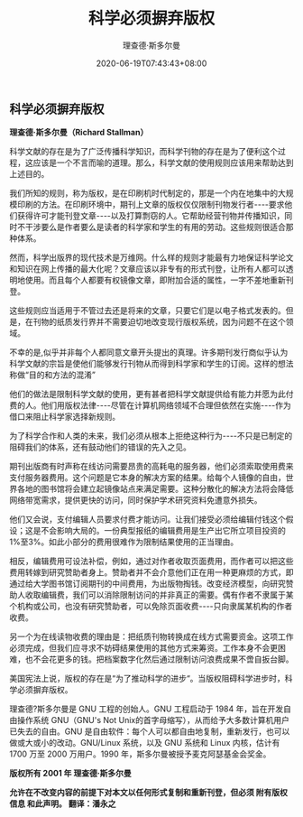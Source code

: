 ﻿---
title: "科学必须摒弃版权"
date: 2020-06-19T07:43:43+08:00
author: "理查德·斯多尔曼"
keywords: ["科学","版权"]
categories : ["电子杂志"]
banner : "img/blogimg/2.png"
summary : "作者对科学必须摒弃版权的说法作出了自己深刻的理解，并诉说了科学刊物与编辑费版权的关系"
---
## 科学必须摒弃版权

**理查德·斯多尔曼（Richard Stallman）**

  科学文献的存在是为了广泛传播科学知识，而科学刊物的存在是为了便利这个过程，这应该是一个不言而喻的道理。那么，科学文献的使用规则应该用来帮助达到上述目的。

  我们所知的规则，称为版权，是在印刷机时代制定的，那是一个内在地集中的大规模印刷的方法。在印刷环境中，期刊上文章的版权仅仅限制刊物发行者----要求他们获得许可才能刊登文章----以及打算剽窃的人。它帮助经营刊物并传播知识，同时不干涉要么是作者要么是读者的科学家和学生的有用的劳动。这些规则很适合那种体系。

  然而，科学出版界的现代技术是万维网。什么样的规则才能最有力地保证科学论文和知识在网上传播的最大化呢？文章应该以非专有的形式刊登，让所有人都可以透明地使用。而且每个人都要有权镜像文章，即附加合适的属性，一字不差地重新刊登。

  这些规则应当适用于不管过去还是将来的文章，只要它们是以电子格式发表的。但是，在刊物的纸质发行界并不需要迫切地改变现行版权系统，因为问题不在这个领域。

  不幸的是,似乎并非每个人都同意文章开头提出的真理。许多期刊发行商似乎认为科学文献的宗旨是使他们能够发行刊物从而得到科学家和学生的订阅。这样的想法称做“目的和方法的混淆”

  他们的做法是限制科学文献的使用，更有甚者把科学文献提供给有能力并愿为此付费的人。他们用版权法律----尽管在计算机网络领域不合理但依然在实施----作为借口来阻止科学家选择新规则。

  为了科学合作和人类的未来，我们必须从根本上拒绝这种行为----不只是已制定的阻碍我们的体系，还有鼓动他们的错误的先入之见。

  期刊出版商有时声称在线访问需要昂贵的高耗电的服务器，他们必须索取使用费来支付服务器费用。这个问题是它本身的解决方案的结果。给每个人镜像的自由，世界各地的图书馆将会建立起镜像站点来满足需要。这种分散化的解决方法将会降低网络带宽需求，提供更快的访问，同时保护学术研究资料免遭意外损失。

  他们又会说，支付编辑人员要求付费才能访问。让我们接受必须给编辑付钱这个假设；这是不会影响大局的。一份典型报纸的编辑费用是生产出它所立项目投资的1%至3%。如此小部分的费用很难作为限制结果使用的正当理由。

  相反，编辑费用可设法补偿，例如，通过对作者收取页面费用，而作者可以把这些费用转嫁到研究赞助者身上。赞助者并不会介意他们正在用一种更麻烦的方式，即通过给大学图书馆订阅期刊的中间费用，为出版物掏钱。改变经济模型，向研究赞助人收取编辑费，我们可以消除限制访问的并非真正的需要。偶有作者不隶属于某个机构或公司，也没有研究赞助者，可以免除页面收费----只向隶属某机构的作者收费。

  另一个为在线读物收费的理由是：把纸质刊物转换成在线方式需要资金。这项工作必须完成，但我们应寻求不妨碍结果使用的其他方式来筹资。工作本身不会更困难，也不会花更多的钱。把档案数字化然后通过限制访问浪费成果不啻自扳台脚。

  美国宪法上说，版权的存在是“为了推动科学的进步“。当版权阻碍科学进步时，科学必须摒弃版权。

  理查德?斯多尔曼是 GNU 工程的创始人。GNU 工程启动于 1984 年，旨在开发自由操作系统 GNU（GNU's Not Unix的首字母缩写），从而给予大多数计算机用户已失去的自由。GNU 是自由软件：每个人可以都自由地复制，重新发行，也可以做或大或小的改动。GNU/Linux 系统，以及 GNU 系统和 Linux 内核，估计有 1700 万至 2000 万用户。1990 年，斯多尔曼被授予麦克阿瑟基金会奖金。


**版权所有 2001 年 理查德·斯多尔曼**

**允许在不改变内容的前提下对本文以任何形式复制和重新刊登，但必须 附有版权信息 和此声明。
翻译：潘永之**